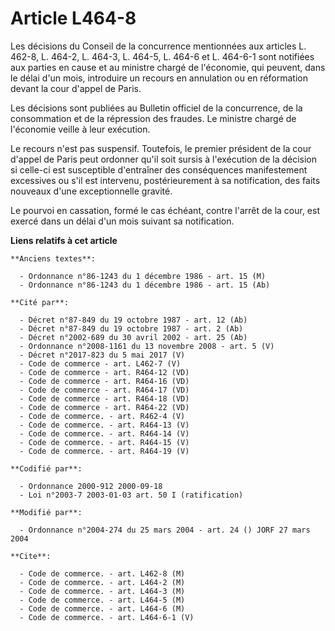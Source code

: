 # Article L464-8

Les décisions du Conseil de la concurrence mentionnées aux articles L. 462-8, L. 464-2, L. 464-3, L. 464-5, L. 464-6 et L.
464-6-1 sont notifiées aux parties en cause et au ministre chargé de l'économie, qui peuvent, dans le délai d'un mois,
introduire un recours en annulation ou en réformation devant la cour d'appel de Paris.

Les décisions sont publiées au Bulletin officiel de la concurrence, de la consommation et de la répression des fraudes. Le
ministre chargé de l'économie veille à leur exécution.

Le recours n'est pas suspensif. Toutefois, le premier président de la cour d'appel de Paris peut ordonner qu'il soit sursis à
l'exécution de la décision si celle-ci est susceptible d'entraîner des conséquences manifestement excessives ou s'il est
intervenu, postérieurement à sa notification, des faits nouveaux d'une exceptionnelle gravité.

Le pourvoi en cassation, formé le cas échéant, contre l'arrêt de la cour, est exercé dans un délai d'un mois suivant sa
notification.

**Liens relatifs à cet article**

	**Anciens textes**:

	  - Ordonnance n°86-1243 du 1 décembre 1986 - art. 15 (M)
	  - Ordonnance n°86-1243 du 1 décembre 1986 - art. 15 (Ab)

	**Cité par**:

	  - Décret n°87-849 du 19 octobre 1987 - art. 12 (Ab)
	  - Décret n°87-849 du 19 octobre 1987 - art. 2 (Ab)
	  - Décret n°2002-689 du 30 avril 2002 - art. 25 (Ab)
	  - Ordonnance n°2008-1161 du 13 novembre 2008 - art. 5 (V)
	  - Décret n°2017-823 du 5 mai 2017 (V)
	  - Code de commerce - art. L462-7 (V)
	  - Code de commerce - art. R464-12 (VD)
	  - Code de commerce - art. R464-16 (VD)
	  - Code de commerce - art. R464-17 (VD)
	  - Code de commerce - art. R464-18 (VD)
	  - Code de commerce - art. R464-22 (VD)
	  - Code de commerce. - art. R462-4 (V)
	  - Code de commerce. - art. R464-13 (V)
	  - Code de commerce. - art. R464-14 (V)
	  - Code de commerce. - art. R464-15 (V)
	  - Code de commerce. - art. R464-19 (V)

	**Codifié par**:

	  - Ordonnance 2000-912 2000-09-18
	  - Loi n°2003-7 2003-01-03 art. 50 I (ratification)

	**Modifié par**:

	  - Ordonnance n°2004-274 du 25 mars 2004 - art. 24 () JORF 27 mars 2004

	**Cite**:

	  - Code de commerce. - art. L462-8 (M)
	  - Code de commerce. - art. L464-2 (M)
	  - Code de commerce. - art. L464-3 (M)
	  - Code de commerce. - art. L464-5 (M)
	  - Code de commerce. - art. L464-6 (M)
	  - Code de commerce. - art. L464-6-1 (V)
